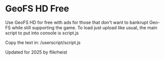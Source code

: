 # GeoFS HD Free
 Use GeoFS HD for free with ads for those that don't want to bankrupt Geo-FS while still supporting the game. To load just upload like usual, the main script to put into console is script.js

Copy the text in:
 /userscript/script.js


 Updated for 2025 by flikrheist
